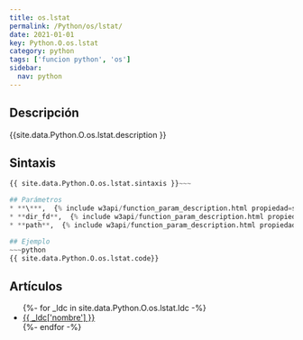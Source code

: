 ```yaml
---
title: os.lstat
permalink: /Python/os/lstat/
date: 2021-01-01
key: Python.O.os.lstat
category: python
tags: ['funcion python', 'os']
sidebar: 
  nav: python
---
```


## Descripción
{{site.data.Python.O.os.lstat.description }}

## Sintaxis
~~~python
{{ site.data.Python.O.os.lstat.sintaxis }}~~~

## Parámetros
* **\***,  {% include w3api/function_param_description.html propiedad=site.data.Python.O.os.lstat valor="*" %}
* **dir_fd**,  {% include w3api/function_param_description.html propiedad=site.data.Python.O.os.lstat valor="dir_fd" %}
* **path**,  {% include w3api/function_param_description.html propiedad=site.data.Python.O.os.lstat valor="path" %}

## Ejemplo
~~~python
{{ site.data.Python.O.os.lstat.code}}
~~~

## Artículos
<ul>
{%- for _ldc in site.data.Python.O.os.lstat.ldc -%}
   <li>
       <a href="{{_ldc['url'] }}">{{ _ldc['nombre'] }}</a>
   </li>
{%- endfor -%}
</ul>
